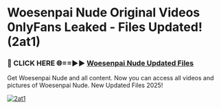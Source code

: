 # Woesenpai Nude Original Videos 0nlyFans Leaked - Files Updated! (2at1)

<h3>🔴 CLICK HERE 🌐==►► <a href="https://tinyurl.com/52m3yx9h" rel="nofollow">Woesenpai Nude Updated Files</a></h3>

Get Woesenpai Nude and all content. Now you can access all videos and pictures of Woesenpai Nude. New Updated Files 2025!

[![2at1](https://i.imgur.com/TnHtlc8.gif)](https://tinyurl.com/52m3yx9h)
